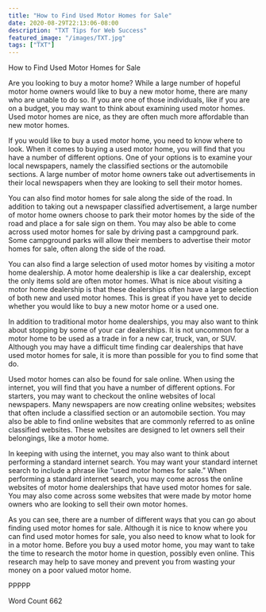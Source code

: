 ```yaml
---
title: "How to Find Used Motor Homes for Sale"
date: 2020-08-29T22:13:06-08:00
description: "TXT Tips for Web Success"
featured_image: "/images/TXT.jpg"
tags: ["TXT"]
---
```


How to Find Used Motor Homes for Sale

Are you looking to buy a motor home? While a large number of hopeful motor home owners would like to buy a new motor home, there are many who are unable to do so.  If you are one of those individuals, like if you are on a budget, you may want to think about examining used motor homes.  Used motor homes are nice, as they are often much more affordable than new motor homes.

If you would like to buy a used motor home, you need to know where to look. When it comes to buying a used motor home, you will find that you have a number of different options.  One of your options is to examine your local newspapers, namely the classified sections or the automobile sections.  A large number of motor home owners take out advertisements in their local newspapers when they are looking to sell their motor homes.

You can also find motor homes for sale along the side of the road.  In addition to taking out a newspaper classified advertisement, a large number of motor home owners choose to park their motor homes by the side of the road and place a for sale sign on them.  You may also be able to come across used motor homes for sale by driving past a campground park. Some campground parks will allow their members to advertise their motor homes for sale, often along the side of the road.

You can also find a large selection of used motor homes by visiting a motor home dealership. A motor home dealership is like a car dealership, except the only items sold are often motor homes. What is nice about visiting a motor home dealership is that these dealerships often have a large selection of both new and used motor homes.  This is great if you have yet to decide whether you would like to buy a new motor home or a used one.

In addition to traditional motor home dealerships, you may also want to think about stopping by some of your car dealerships.  It is not uncommon for a motor home to be used as a trade in for a new car, truck, van, or SUV.  Although you may have a difficult time finding car dealerships that have used motor homes for sale, it is more than possible for you to find some that do.

Used motor homes can also be found for sale online.  When using the internet, you will find that you have a number of different options. For starters, you may want to checkout the online websites of local newspapers.  Many newspapers are now creating online websites; websites that often include a classified section or an automobile section.  You may also be able to find online websites that are commonly referred to as online classified websites.  These websites are designed to let owners sell their belongings, like a motor home.  

In keeping with using the internet, you may also want to think about performing a standard internet search. You may want your standard internet search to include a phrase like “used motor homes for sale.”  When performing a standard internet search, you may come across the online websites of motor home dealerships that have used motor homes for sale. You may also come across some websites that were made by motor home owners who are looking to sell their own motor homes.

As you can see, there are a number of different ways that you can go about finding used motor homes for sale.  Although it is nice to know where you can find used motor homes for sale, you also need to know what to look for in a motor home.  Before you buy a used motor home, you may want to take the time to research the motor home in question, possibly even online. This research may help to save money and prevent you from wasting your money on a poor valued motor home.

PPPPP

Word Count 662

